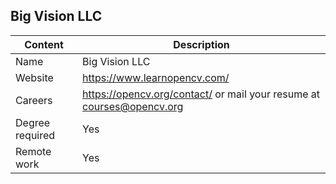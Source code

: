 ## Big Vision LLC

Content|Description
-|-
Name|Big Vision LLC
Website|https://www.learnopencv.com/
Careers|https://opencv.org/contact/ or mail your resume at courses@opencv.org
Degree required|Yes
Remote work|Yes
